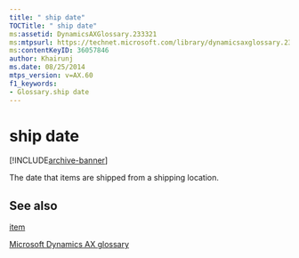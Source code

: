 ```yaml
---
title: " ship date"
TOCTitle: " ship date"
ms:assetid: DynamicsAXGlossary.233321
ms:mtpsurl: https://technet.microsoft.com/library/dynamicsaxglossary.233321(v=AX.60)
ms:contentKeyID: 36057846
author: Khairunj
ms.date: 08/25/2014
mtps_version: v=AX.60
f1_keywords:
- Glossary.ship date
---
```


# ship date


[!INCLUDE[archive-banner](includes/archive-banner.md)]

The date that items are shipped from a shipping location.

## See also

[item](item.md)

[Microsoft Dynamics AX glossary](glossary/microsoft-dynamics-ax-glossary.md)

  


